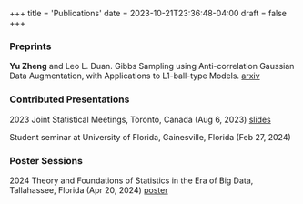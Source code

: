 +++
title = 'Publications'
date = 2023-10-21T23:36:48-04:00
draft = false
+++

### Preprints
**Yu Zheng** and Leo L. Duan. Gibbs Sampling using Anti-correlation Gaussian Data Augmentation, with Applications to L1-ball-type Models. [arxiv](https://arxiv.org/abs/2309.09371)

### Contributed Presentations
2023 Joint Statistical Meetings, Toronto, Canada (Aug 6, 2023) [slides](Talks/Blocked_Gibbs_Sampler_for_l1_Ball_Prior_Slide.pdf)

Student seminar at University of Florida, Gainesville, Florida (Feb 27, 2024)

### Poster Sessions
2024 Theory and Foundations of Statistics in the Era of Big Data, Tallahassee, Florida (Apr 20, 2024) [poster](Talks/Poster_Anti_correlation_Gaussian.pdf)